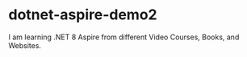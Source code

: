# dotnet-aspire-demo2
I am learning .NET 8 Aspire from different Video Courses, Books, and Websites.
